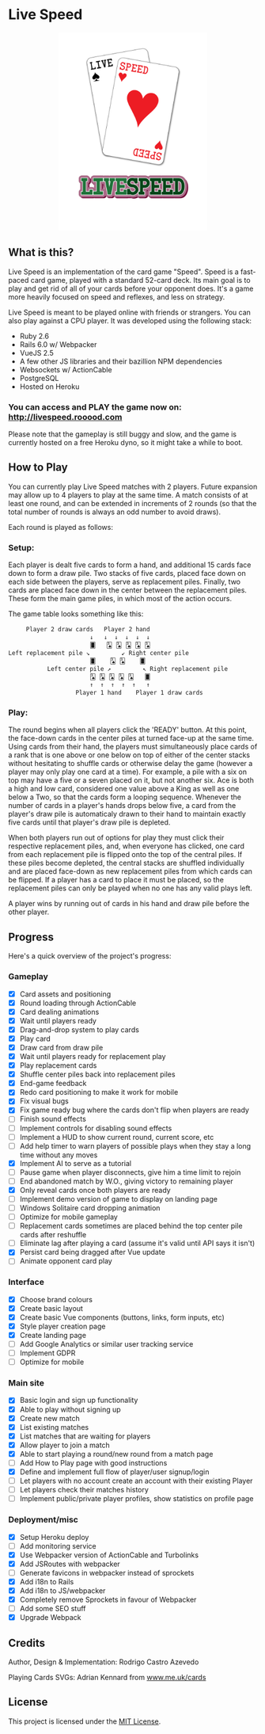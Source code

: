 # Live Speed

<div align="center">
    <img alt="Live Speed Logo" src="https://github.com/roooodcastro/live_speed/raw/master/app/javascript/images/logo.png" height="400px">
</div>

## What is this?

Live Speed is an implementation of the card game "Speed". Speed is a
fast-paced card game, played with a standard 52-card deck. Its main goal is
to play and get rid of all of your cards before your opponent does. It's a
game more heavily focused on speed and reflexes, and less on strategy.

Live Speed is meant to be played online with friends or strangers. You can
also play against a CPU player. It was developed using the following stack:

* Ruby 2.6
* Rails 6.0 w/ Webpacker
* VueJS 2.5
* A few other JS libraries and their bazillion NPM dependencies
* Websockets w/ ActionCable
* PostgreSQL
* Hosted on Heroku

### You can access and PLAY the game now on: http://livespeed.rooood.com

Please note that the gameplay is still buggy and slow, and the game is
currently hosted on a free Heroku dyno, so it might take a while to boot.

## How to Play

You can currently play Live Speed matches with 2 players. Future expansion
may allow up to 4 players to play at the same time. A match consists of at
least one round, and can be extended in increments of 2 rounds (so that the
total number of rounds is always an odd number to avoid draws).

Each round is played as follows:

### Setup:

Each player is dealt five cards to form a hand, and additional 15 cards face
down to form a draw pile. Two stacks of five cards, placed face down on each
side between the players, serve as replacement piles. Finally, two cards are
placed face down in the center between the replacement piles. These form the
main game piles, in which most of the action occurs.

The game table looks something like this:

```
     Player 2 draw cards   Player 2 hand
                       ↓   ↓  ↓  ↓  ↓  ↓
                       🂠   🂣 🂣 🂣 🂣 🂣
Left replacement pile ↘         ↙ Right center pile
                       🂠    🂣 🂣    🂠
           Left center pile ↗         ↖ Right replacement pile
                       🂣 🂣 🂣 🂣 🂣   🂠
                       ↑  ↑  ↑  ↑  ↑   ↑
                   Player 1 hand    Player 1 draw cards
```


### Play:

The round begins when all players click the 'READY' button. At this point, the
face-down cards in the center piles at turned face-up at the same time. Using
cards from their hand, the players must simultaneously place cards of a rank
that is one above or one below on top of either of the center stacks without
hesitating to shuffle cards or otherwise delay the game (however a player may
only play one card at a time). For example, a pile with a six on top may have
a five or a seven placed on it, but not another six. Ace is both a high and
low card, considered one value above a King as well as one below a Two, so
that the cards form a looping sequence. Whenever the number of cards in a
player's hands drops below five, a card from the player's draw pile is
automaticaly drawn to their hand to maintain exactly five cards until that
player's draw pile is depleted.

When both players run out of options for play they must click their respective
replacement piles, and, when everyone has clicked, one card from each
replacement pile is flipped onto the top of the central piles. If these piles
become depleted, the central stacks are shuffled individually and are placed
face-down as new replacement piles from which cards can be flipped. If a
player has a card to place it must be placed, so the replacement piles can
only be played when no one has any valid plays left.

A player wins by running out of cards in his hand and draw pile before the
other player.

## Progress

Here's a quick overview of the project's progress:

### Gameplay

- [x] Card assets and positioning
- [x] Round loading through ActionCable
- [x] Card dealing animations
- [x] Wait until players ready
- [x] Drag-and-drop system to play cards
- [x] Play card
- [x] Draw card from draw pile
- [x] Wait until players ready for replacement play
- [x] Play replacement cards
- [x] Shuffle center piles back into replacement piles
- [x] End-game feedback
- [x] Redo card positioning to make it work for mobile
- [x] Fix visual bugs
- [x] Fix game ready bug where the cards don't flip when players are ready
- [ ] Finish sound effects
- [ ] Implement controls for disabling sound effects
- [ ] Implement a HUD to show current round, current score, etc
- [ ] Add help timer to warn players of possible plays when they stay a long time without any moves
- [x] Implement AI to serve as a tutorial
- [ ] Pause game when player disconnects, give him a time limit to rejoin
- [ ] End abandoned match by W.O., giving victory to remaining player
- [x] Only reveal cards once both players are ready
- [ ] Implement demo version of game to display on landing page
- [ ] Windows Solitaire card dropping animation
- [ ] Optimize for mobile gameplay
- [ ] Replacement cards sometimes are placed behind the top center pile cards after reshuffle
- [ ] Eliminate lag after playing a card (assume it's valid until API says it isn't)
- [x] Persist card being dragged after Vue update
- [ ] Animate opponent card play

### Interface

- [x] Choose brand colours
- [x] Create basic layout
- [x] Create basic Vue components (buttons, links, form inputs, etc)
- [x] Style player creation page
- [x] Create landing page
- [ ] Add Google Analytics or similar user tracking service
- [ ] Implement GDPR
- [ ] Optimize for mobile

### Main site

- [x] Basic login and sign up functionality
- [x] Able to play without signing up
- [x] Create new match
- [x] List existing matches
- [x] List matches that are waiting for players
- [x] Allow player to join a match
- [x] Able to start playing a round/new round from a match page
- [ ] Add How to Play page with good instructions
- [x] Define and implement full flow of player/user signup/login
- [ ] Let players with no account create an account with their existing Player
- [ ] Let players check their matches history
- [ ] Implement public/private player profiles, show statistics on profile page

### Deployment/misc

- [x] Setup Heroku deploy
- [ ] Add monitoring service
- [x] Use Webpacker version of ActionCable and Turbolinks
- [x] Add JSRoutes with webpacker
- [ ] Generate favicons in webpacker instead of sprockets
- [x] Add i18n to Rails
- [x] Add i18n to JS/webpacker
- [x] Completely remove Sprockets in favour of Webpacker
- [ ] Add some SEO stuff
- [x] Upgrade Webpack

## Credits

Author, Design & Implementation: Rodrigo Castro Azevedo

Playing Cards SVGs: Adrian Kennard from www.me.uk/cards

## License

This project is licensed under the [MIT License](LICENSE.md).